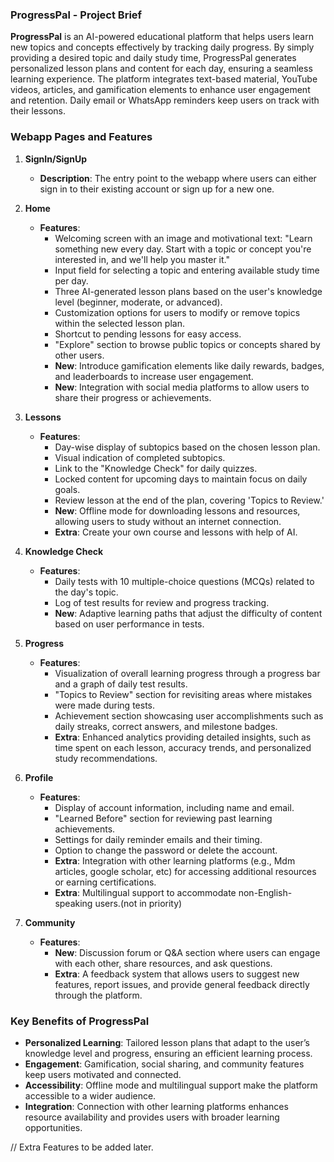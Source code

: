 ### ProgressPal - Project Brief

**ProgressPal** is an AI-powered educational platform that helps users learn new topics and concepts effectively by tracking daily progress. By simply providing a desired topic and daily study time, ProgressPal generates personalized lesson plans and content for each day, ensuring a seamless learning experience. The platform integrates text-based material, YouTube videos, articles, and gamification elements to enhance user engagement and retention. Daily email or WhatsApp reminders keep users on track with their lessons.

### Webapp Pages and Features

1. **SignIn/SignUp**
   - **Description**: The entry point to the webapp where users can either sign in to their existing account or sign up for a new one.

2. **Home**
   - **Features**:
     - Welcoming screen with an image and motivational text: "Learn something new every day. Start with a topic or concept you're interested in, and we'll help you master it."
     - Input field for selecting a topic and entering available study time per day.
     - Three AI-generated lesson plans based on the user's knowledge level (beginner, moderate, or advanced).
     - Customization options for users to modify or remove topics within the selected lesson plan.
     - Shortcut to pending lessons for easy access.
     - "Explore" section to browse public topics or concepts shared by other users.
     - **New**: Introduce gamification elements like daily rewards, badges, and leaderboards to increase user engagement.
     - **New**: Integration with social media platforms to allow users to share their progress or achievements.

3. **Lessons**
   - **Features**:
     - Day-wise display of subtopics based on the chosen lesson plan.
     - Visual indication of completed subtopics.
     - Link to the "Knowledge Check" for daily quizzes.
     - Locked content for upcoming days to maintain focus on daily goals.
     - Review lesson at the end of the plan, covering 'Topics to Review.'
     - **New**: Offline mode for downloading lessons and resources, allowing users to study without an internet connection.
     - **Extra**: Create your own course and lessons with help of AI.

4. **Knowledge Check**
   - **Features**:
     - Daily tests with 10 multiple-choice questions (MCQs) related to the day's topic.
     - Log of test results for review and progress tracking.
     - **New**: Adaptive learning paths that adjust the difficulty of content based on user performance in tests.

5. **Progress**
   - **Features**:
     - Visualization of overall learning progress through a progress bar and a graph of daily test results.
     - "Topics to Review" section for revisiting areas where mistakes were made during tests.
     - Achievement section showcasing user accomplishments such as daily streaks, correct answers, and milestone badges.
     - **Extra**: Enhanced analytics providing detailed insights, such as time spent on each lesson, accuracy trends, and personalized study recommendations.

6. **Profile**
   - **Features**:
     - Display of account information, including name and email.
     - "Learned Before" section for reviewing past learning achievements.
     - Settings for daily reminder emails and their timing.
     - Option to change the password or delete the account.
     - **Extra**: Integration with other learning platforms (e.g., Mdm articles, google scholar, etc) for accessing additional resources or earning certifications.
     - **Extra**: Multilingual support to accommodate non-English-speaking users.(not in priority)

7. **Community**
   - **Features**:
     - **New**: Discussion forum or Q&A section where users can engage with each other, share resources, and ask questions.
     - **Extra**: A feedback system that allows users to suggest new features, report issues, and provide general feedback directly through the platform.

### Key Benefits of ProgressPal

- **Personalized Learning**: Tailored lesson plans that adapt to the user’s knowledge level and progress, ensuring an efficient learning process.
- **Engagement**: Gamification, social sharing, and community features keep users motivated and connected.
- **Accessibility**: Offline mode and multilingual support make the platform accessible to a wider audience.
- **Integration**: Connection with other learning platforms enhances resource availability and provides users with broader learning opportunities.


// Extra Features to be added later.
